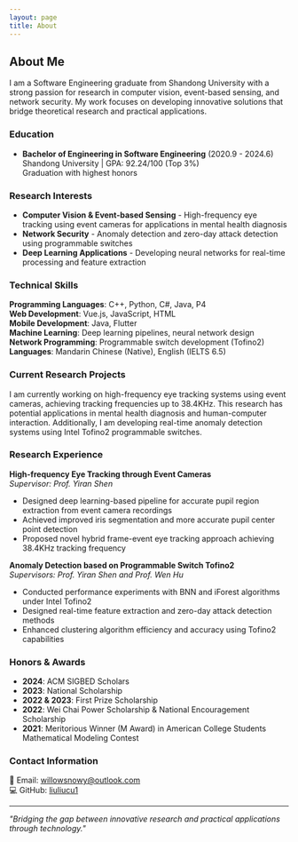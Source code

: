 ```yaml
---
layout: page
title: About
---
```


## About Me

I am a Software Engineering graduate from Shandong University with a strong passion for research in computer vision, event-based sensing, and network security. My work focuses on developing innovative solutions that bridge theoretical research and practical applications.

### Education

- **Bachelor of Engineering in Software Engineering** (2020.9 - 2024.6)  
  Shandong University | GPA: 92.24/100 (Top 3%)  
  Graduation with highest honors

### Research Interests

- **Computer Vision & Event-based Sensing** - High-frequency eye tracking using event cameras for applications in mental health diagnosis
- **Network Security** - Anomaly detection and zero-day attack detection using programmable switches  
- **Deep Learning Applications** - Developing neural networks for real-time processing and feature extraction

### Technical Skills

**Programming Languages**: C++, Python, C#, Java, P4  
**Web Development**: Vue.js, JavaScript, HTML  
**Mobile Development**: Java, Flutter  
**Machine Learning**: Deep learning pipelines, neural network design  
**Network Programming**: Programmable switch development (Tofino2)  
**Languages**: Mandarin Chinese (Native), English (IELTS 6.5)

### Current Research Projects

I am currently working on high-frequency eye tracking systems using event cameras, achieving tracking frequencies up to 38.4KHz. This research has potential applications in mental health diagnosis and human-computer interaction. Additionally, I am developing real-time anomaly detection systems using Intel Tofino2 programmable switches.

### Research Experience

**High-frequency Eye Tracking through Event Cameras**  
*Supervisor: Prof. Yiran Shen*
- Designed deep learning-based pipeline for accurate pupil region extraction from event camera recordings
- Achieved improved iris segmentation and more accurate pupil center point detection
- Proposed novel hybrid frame-event eye tracking approach achieving 38.4KHz tracking frequency

**Anomaly Detection based on Programmable Switch Tofino2**  
*Supervisors: Prof. Yiran Shen and Prof. Wen Hu*
- Conducted performance experiments with BNN and iForest algorithms under Intel Tofino2
- Designed real-time feature extraction and zero-day attack detection methods
- Enhanced clustering algorithm efficiency and accuracy using Tofino2 capabilities

### Honors & Awards

- **2024**: ACM SIGBED Scholars
- **2023**: National Scholarship
- **2022 & 2023**: First Prize Scholarship
- **2022**: Wei Chai Power Scholarship & National Encouragement Scholarship
- **2021**: Meritorious Winner (M Award) in American College Students Mathematical Modeling Contest

### Contact Information

📧 Email: willowsnowy@outlook.com  
💻 GitHub: [liuliucu1](https://github.com/liuliucu1)

---

*"Bridging the gap between innovative research and practical applications through technology."*
